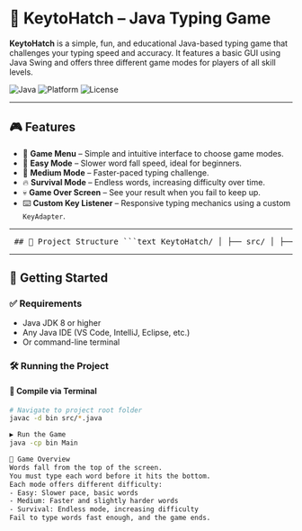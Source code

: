 # 🐣 KeytoHatch – Java Typing Game

**KeytoHatch** is a simple, fun, and educational Java-based typing game that challenges your typing speed and accuracy. It features a basic GUI using Java Swing and offers three different game modes for players of all skill levels.

![Java](https://img.shields.io/badge/Built%20with-Java%20Swing-orange?style=flat-square)
![Platform](https://img.shields.io/badge/Platform-Desktop-blue?style=flat-square)
![License](https://img.shields.io/badge/License-MIT-green?style=flat-square)

---

## 🎮 Features

- 🏁 **Game Menu** – Simple and intuitive interface to choose game modes.
- 🐣 **Easy Mode** – Slower word fall speed, ideal for beginners.
- 🐥 **Medium Mode** – Faster-paced typing challenge.
- 🔥 **Survival Mode** – Endless words, increasing difficulty over time.
- 💀 **Game Over Screen** – See your result when you fail to keep up.
- ⌨️ **Custom Key Listener** – Responsive typing mechanics using a custom `KeyAdapter`.

---

<pre> ## 📁 Project Structure ```text KeytoHatch/ │ ├── src/ │ ├── Main.java │ ├── GameMenu.java │ ├── GameOver.java │ ├── TypingGameEasy.java │ ├── TypingGameMedium.java │ ├── TypingGameSurvival.java │ └── KeyAdapter.java │ ├── bin/ ├── .vscode/ └── README.md ``` </pre>

---

## 🚀 Getting Started

### ✅ Requirements

- Java JDK 8 or higher
- Any Java IDE (VS Code, IntelliJ, Eclipse, etc.)
- Or command-line terminal

### 🛠️ Running the Project

#### 🔧 Compile via Terminal

```bash
# Navigate to project root folder
javac -d bin src/*.java

▶️ Run the Game
java -cp bin Main

🧠 Game Overview
Words fall from the top of the screen.
You must type each word before it hits the bottom.
Each mode offers different difficulty:
- Easy: Slower pace, basic words
- Medium: Faster and slightly harder words
- Survival: Endless mode, increasing difficulty
Fail to type words fast enough, and the game ends.

